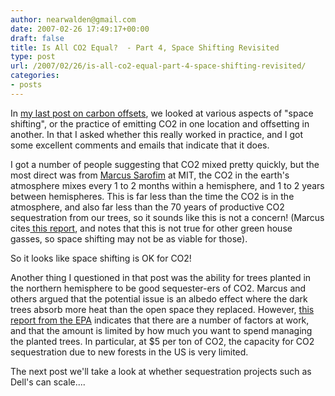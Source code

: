 ```yaml
---
author: nearwalden@gmail.com
date: 2007-02-26 17:49:17+00:00
draft: false
title: Is All CO2 Equal?  - Part 4, Space Shifting Revisited
type: post
url: /2007/02/26/is-all-co2-equal-part-4-space-shifting-revisited/
categories:
- posts
---
```


In [my last post on carbon offsets](http://blogs.sun.com/enviro/date/20070205), we looked at various aspects of "space shifting", or the practice of emitting CO2 in one location and offsetting in another.  In that I asked whether this really worked in practice, and I got some excellent comments and emails that indicate that it does. 





I got a number of people suggesting that CO2 mixed pretty quickly, but the most direct was from [Marcus Sarofim](http://esd.mit.edu/students/esdphd/index.htm#sarofim) at MIT, the CO2 in the earth's atmosphere mixes every 1 to 2 months within a hemisphere, and 1 to 2 years between hemispheres.  This is far less than the time the CO2 is in the atmosphere, and also far less than the 70 years of productive CO2 sequestration from our trees, so it sounds like this is not a concern!  (Marcus cites[ this report](http://www.grida.no/climate/ipcc/aviation/004.htm), and notes that this is not true for other green house gasses, so space shifting may not be as viable for those).





So it looks like space shifting is OK for CO2!  





Another thing I questioned in that post was the ability for trees planted in the northern hemisphere to be good sequester-ers of CO2. Marcus and others argued that the potential issue is an albedo effect where the dark trees absorb more heat than the open space they replaced.  However, [this report from the EPA](http://www.epa.gov/sequestration/greenhouse_gas.html) indicates that there are a number of factors at work, and that the amount is limited by how much you want to spend managing the planted trees.  In particular, at $5 per ton of CO2, the capacity for CO2 sequestration due to new forests in the US is very limited.   





The next post we'll take a look at whether sequestration projects such as Dell's can scale....



